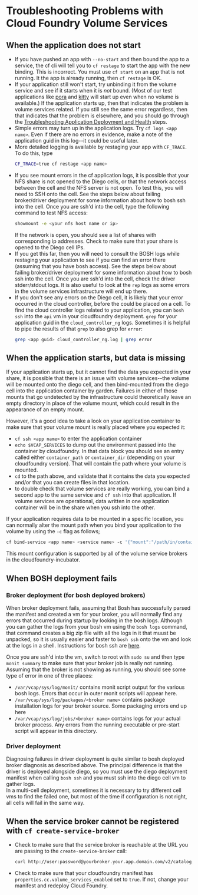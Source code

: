 # Troubleshooting Problems with Cloud Foundry Volume Services

## When the application does not start

- If you have pushed an app with `--no-start` and then bound the app to a service, the cf cli will tell you to `cf restage` to start the app with the new binding.  This is incorrect.  You must use `cf start` on an app that is not running.  It the app is already running, then `cf restage` is OK.
- If your application still won't start, try unbinding it from the volume service and see if it starts when it is *not* bound.  (Most of our test applications like [pora](https://github.com/cloudfoundry-incubator/persi-acceptance-tests/tree/master/assets/pora) and [kitty](https://github.com/EMC-Dojo/Kitty) will start up even when no volume is available.)
  If the application starts up, then that indicates the problem is volume services related.  If you still see the same error regardless, then that indicates that the problem is elsewhere, and you should go through the [Troubleshooting Application Deployment and Health](https://docs.cloudfoundry.org/devguide/deploy-apps/troubleshoot-app-health.html) steps.
- Simple errors may turn up in the application logs.  Try `cf logs <app name>`.  Even if there are no errors in evidence, make a note of the application guid in this log--it could be useful later.
- More detailed logging is available by restaging your app with `CF_TRACE`.  To do this, type  
   ```bash
   CF_TRACE=true cf restage <app name>
   ```
- If you see mount errors in the cf application logs, it is possible that your NFS share is not opened to the Diego cells, or that the network access between the cell and the NFS server is not open.  To test this, you will need to SSH onto the cell.  See the steps below about failing broker/driver deployment for some information about how to bosh ssh into the cell.  Once you are ssh'd into the cell, type the following command to test NFS access:  
   ```bash
   showmount -e <your nfs host name or ip>
   ```  
   If the network is open, you should see a list of shares with corresponding ip addresses.  Check to make sure that your share is opened to the Diego cell IPs.
- If you get this far, then you will need to consult the BOSH logs while restaging your application to see if you can find an error there (assuming that you have bosh access).  See the steps below about failing broker/driver deployment for some information about how to bosh ssh into the cell.  Once you are ssh'd into the cell, check the driver stderr/stdout logs.   It is also useful to look at the `rep` logs as some errors in the volume services infrastructure will end up there.
- If you don't see any errors on the Diego cell, it is likely that your error occurred in the cloud controller, before the could be placed on a cell.  To find the cloud controller logs related to your application, you can `bosh ssh` into the `api` vm in your cloudfoundry deployment.  `grep` for your application guid in the `cloud_controller_ng` logs.  Sometimes it is helpful to pipe the results of that `grep` to also grep for `error`:  
   ```bash
   grep <app guid> cloud_controller_ng.log | grep error
   ```

## When the application starts, but data is missing

If your application starts up, but it cannot find the data you expected in your share, it is possible that there is an issue with volume services--the volume will be mounted onto the diego cell, and then bind-mounted from the diego cell into the application container by garden.  Failures in either of those mounts that go undetected by the infrastructure could theoretically leave an empty directory in place of the volume mount, which could result in the appearance of an empty mount.  

However, it's a good idea to take a look on your application container to make sure that your volume mount is really placed where you expected it:
- `cf ssh <app name>` to enter the application container
- `echo $VCAP_SERVICES` to dump out the environment passed into the container by cloudfoundry.  In that data block you should see an entry called either `container_path` or `container_dir` (depending on your cloudfoundry version).  That will contain the path where your volume is mounted.
- `cd` to the path above, and validate that it contains the data you expected and/or that you can create files in that location.
- to double check that volume services are really working, you can bind a second app to the same service and `cf ssh` into that application.  If volume services are operational, data written in one application container will be in the share when you ssh into the other.

If your application requires data to be mounted in a specific location, you can normally alter the mount path when you bind your application to the volume by using the `-c` flag as follows;  
   ```bash
   cf bind-service <app name> <service name> -c '{"mount":"/path/in/container"}'
   ```
This mount configuration is supported by all of the volume service brokers in the cloudfoundry-incubator.

## When BOSH deployment fails

### Broker deployment (for bosh deployed brokers)

When broker deployment fails, assuming that Bosh has successfully parsed the manifest and created a vm for your broker, you will normally find any errors that occurred during startup by looking in the bosh logs.
Although you can gather the logs from your bosh vm using the `bosh logs` command, that command creates a big zip file with all the logs in it that muust be unpacked, so it is usually easier and faster to `bosh ssh` onto the vm and look at the logs in a shell.
Instructions for bosh ssh are [here](https://bosh.io/docs/sysadmin-commands.html#ssh).

Once you are ssh'd into the vm, switch to root with `sudo su` and then type `monit summary` to make sure that your broker job is really not running.
Assuming that the broker is not showing as running, you should see some type of error in one of three places:
- `/var/vcap/sys/log/monit/` contains monit script output for the various bosh logs.  Errors that occur in outer monit scripts will appear here.
- `/var/vcap/sys/log/packages/<broker name>` contains package installation logs for your broker source.  Some packaging errors end up here  
- `/var/vcap/sys/log/jobs/<broker name>` contains logs for your actual broker process.  Any errors from the running executable or pre-start script will appear in this directory.

### Driver deployment

Diagnosing failures in driver deployment is quite similar to bosh deployed broker diagnosis as described above.  The principal difference is that the driver is deployed alongside diego, so you must use the diego deployment manifest when calling `bosh ssh` and you must ssh into the diego cell vm to gather logs.  
In a multi-cell deployment, sometimes it is necessary to try different cell vms to find the failed one, but most of the time if configuration is not right, all cells will fail in the same way.

## When the service broker cannot be registered with `cf create-service-broker`

* Check to make sure that the service broker is reachable at the URL you are passing to the `create-service-broker` call:  
   ```bash
   curl http://user:password@yourbroker.your.app.domain.com/v2/catalog
   ```
* Check to make sure that your cloudfoundry manifest has `properties.cc.volume_services_enabled` set to `true`.  If not, change your manifest and redeploy Cloud Foundry.

